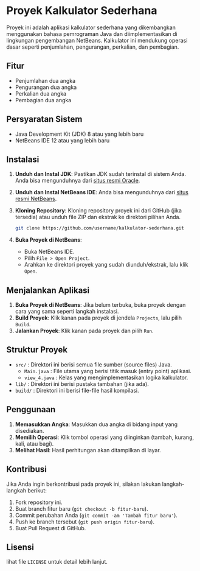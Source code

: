 # Proyek Kalkulator Sederhana

Proyek ini adalah aplikasi kalkulator sederhana yang dikembangkan menggunakan bahasa pemrograman Java dan diimplementasikan di lingkungan pengembangan NetBeans. Kalkulator ini mendukung operasi dasar seperti penjumlahan, pengurangan, perkalian, dan pembagian.

## Fitur

- Penjumlahan dua angka
- Pengurangan dua angka
- Perkalian dua angka
- Pembagian dua angka

## Persyaratan Sistem

- Java Development Kit (JDK) 8 atau yang lebih baru
- NetBeans IDE 12 atau yang lebih baru

## Instalasi

1. **Unduh dan Instal JDK**: Pastikan JDK sudah terinstal di sistem Anda. Anda bisa mengunduhnya dari [situs resmi Oracle](https://www.oracle.com/java/technologies/javase-downloads.html).

2. **Unduh dan Instal NetBeans IDE**: Anda bisa mengunduhnya dari [situs resmi NetBeans](https://netbeans.apache.org/download/index.html).

3. **Kloning Repository**: Kloning repository proyek ini dari GitHub (jika tersedia) atau unduh file ZIP dan ekstrak ke direktori pilihan Anda.

   ```bash
   git clone https://github.com/username/kalkulator-sederhana.git
   ```

4. **Buka Proyek di NetBeans**:
   - Buka NetBeans IDE.
   - Pilih `File > Open Project`.
   - Arahkan ke direktori proyek yang sudah diunduh/ekstrak, lalu klik `Open`.

## Menjalankan Aplikasi

1. **Buka Proyek di NetBeans**: Jika belum terbuka, buka proyek dengan cara yang sama seperti langkah instalasi.
2. **Build Proyek**: Klik kanan pada proyek di jendela `Projects`, lalu pilih `Build`.
3. **Jalankan Proyek**: Klik kanan pada proyek dan pilih `Run`.

## Struktur Proyek

- `src/` : Direktori ini berisi semua file sumber (source files) Java.
  - `Main.java` : File utama yang berisi titik masuk (entry point) aplikasi.
  - `view_4.java` : Kelas yang mengimplementasikan logika kalkulator.
- `lib/` : Direktori ini berisi pustaka tambahan (jika ada).
- `build/` : Direktori ini berisi file-file hasil kompilasi.

## Penggunaan

1. **Memasukkan Angka**: Masukkan dua angka di bidang input yang disediakan.
2. **Memilih Operasi**: Klik tombol operasi yang diinginkan (tambah, kurang, kali, atau bagi).
3. **Melihat Hasil**: Hasil perhitungan akan ditampilkan di layar.

## Kontribusi

Jika Anda ingin berkontribusi pada proyek ini, silakan lakukan langkah-langkah berikut:

1. Fork repository ini.
2. Buat branch fitur baru (`git checkout -b fitur-baru`).
3. Commit perubahan Anda (`git commit -am 'Tambah fitur baru'`).
4. Push ke branch tersebut (`git push origin fitur-baru`).
5. Buat Pull Request di GitHub.

## Lisensi
lihat file `LICENSE` untuk detail lebih lanjut.
